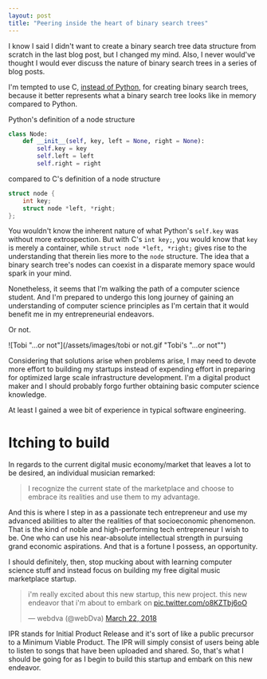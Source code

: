 ```yaml
---
layout: post
title: "Peering inside the heart of binary search trees"
---
```


I know I said I didn't want to create a binary search tree data structure from scratch in the last blog post, but I changed my mind. Also, I never would've thought I would ever discuss the nature of binary search trees in a series of blog posts.

I'm tempted to use C, [instead of Python](https://github.com/webDva/KawaiiComSci), for creating binary search trees, because it better represents what a binary search tree looks like in memory compared to Python.

Python's definition of a node structure

```python
class Node:
    def __init__(self, key, left = None, right = None):
        self.key = key
        self.left = left
        self.right = right
```

compared to C's definition of a node structure

```c
struct node {
    int key;
    struct node *left, *right;
};
```

You wouldn't know the inherent nature of what Python's `self.key` was without more extrospection. But with C's `int key;`, you would know that `key` is merely a container, while `struct node *left, *right;` gives rise to the understanding that therein lies more to the `node` structure. The idea that a binary search tree's nodes can coexist in a disparate memory space would spark in your mind.

Nonetheless, it seems that I'm walking the path of a computer science student. And I'm prepared to undergo this long journey of gaining an understanding of computer science principles as I'm certain that it would benefit me in my entrepreneurial endeavors.

Or not.

![Tobi "...or not"](/assets/images/tobi or not.gif "Tobi's "...or not"")

Considering that solutions arise when problems arise, I may need to devote more effort to building my startups instead of expending effort in preparing for optimized large scale infrastructure development. I'm a digital product maker and I should probably forgo further obtaining basic computer science knowledge.

At least I gained a wee bit of experience in typical software engineering.

# Itching to build

In regards to the current digital music economy/market that leaves a lot to be desired, an individual musician remarked:

> I recognize the current state of the marketplace and choose to embrace its realities and use them to my advantage.

And this is where I step in as a passionate tech entrepreneur and use my advanced abilities to alter the realities of that socioeconomic phenomenon. That is the kind of noble and high-performing tech entrepreneur I wish to be. One who can use his near-absolute intellectual strength in pursuing grand economic aspirations. And that is a fortune I possess, an opportunity.

I should definitely, then, stop mucking about with learning computer science stuff and instead focus on building my free digital music marketplace startup.

<blockquote class="twitter-tweet" data-lang="en"><p lang="en" dir="ltr">i&#39;m really excited about this new startup, this new project. this new endeavor that i&#39;m about to embark on <a href="https://t.co/o8KZTbj6oO">pic.twitter.com/o8KZTbj6oO</a></p>&mdash; webdva (@webDva) <a href="https://twitter.com/webDva/status/976726093414748160?ref_src=twsrc%5Etfw">March 22, 2018</a></blockquote>
<script async src="https://platform.twitter.com/widgets.js" charset="utf-8"></script>

IPR stands for Initial Product Release and it's sort of like a public precursor to a Minimum Viable Product. The IPR will simply consist of users being able to listen to songs that have been uploaded and shared. So, that's what I should be going for as I begin to build this startup and embark on this new endeavor.